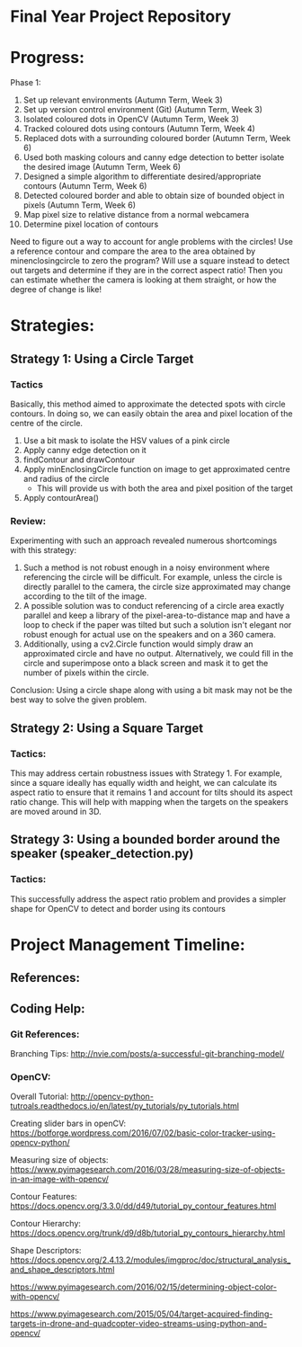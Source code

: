 # Final Year Project Repository 
# Progress: 
Phase 1: 
1. Set up relevant environments (Autumn Term, Week 3) 
2. Set up version control environment (Git) (Autumn Term, Week 3) 
3. Isolated coloured dots in OpenCV (Autumn Term, Week 3) 
4. Tracked coloured dots using contours (Autumn Term, Week 4) 
5. Replaced dots with a surrounding coloured border (Autumn Term, Week 6) 
6. Used both masking colours and canny edge detection to better isolate the desired image (Autumn Term, Week 6) 
7. Designed a simple algorithm to differentiate desired/appropriate contours (Autumn Term, Week 6) 
8. Detected coloured border and able to obtain size of bounded object in pixels (Autumn Term, Week 6)
9. Map pixel size to relative distance from a normal webcamera 
10. Determine pixel location of contours 

Need to figure out a way to account for angle problems with the circles! 
Use a reference contour and compare the area to the area obtained by minenclosingcircle to zero the program? 
Will use a square instead to detect out targets and determine if they are in the correct aspect ratio! Then you can estimate whether the camera is looking at them straight, or how the degree of change is like! 

# Strategies:
## Strategy 1: Using a Circle Target
### Tactics
Basically, this method aimed to approximate the detected spots with circle contours. In doing so, we can easily obtain the area and pixel location of the centre of the circle. 

1. Use a bit mask to isolate the HSV values of a pink circle 
2. Apply canny edge detection on it 
3. findContour and drawContour 
4. Apply minEnclosingCircle function on image to get approximated centre and radius of the circle 
    - This will provide us with both the area and pixel position of the target 
5. Apply contourArea() 
### Review:
Experimenting with such an approach revealed numerous shortcomings with this strategy: 
1. Such a method is not robust enough in a noisy environment where referencing the circle will be difficult. For example, unless the circle is directly parallel to the camera, the circle size approximated may change according to the tilt of the image. 
2. A possible solution was to conduct referencing of a circle area exactly parallel and keep a library of the pixel-area-to-distance map and have a loop to check if the paper was tilted but such a solution isn't elegant nor robust enough for actual use on the speakers and on a 360 camera. 
3. Additionally, using a cv2.Circle function would simply draw an approximated circle and have no output. Alternatively, we could fill in the circle and superimpose onto a black screen and mask it to get the number of pixels within the circle. 

Conclusion: Using a circle shape along with using a bit mask may not be the best way to solve the given problem. 

## Strategy 2: Using a Square Target
### Tactics: 
This may address certain robustness issues with Strategy 1. For example, since a square ideally has equally width and height, we can calculate its aspect ratio to ensure that it remains 1 and account for tilts should its aspect ratio change. This will help with mapping when the targets on the speakers are moved around in 3D. 

## Strategy 3: Using a bounded border around the speaker (speaker_detection.py)
### Tactics: 
This successfully address the aspect ratio problem and provides a simpler shape for OpenCV to detect and border using its contours

# Project Management Timeline: 

## References: 

## Coding Help: 
### Git References: 
Branching Tips: http://nvie.com/posts/a-successful-git-branching-model/

### OpenCV: 
Overall Tutorial: http://opencv-python-tutroals.readthedocs.io/en/latest/py_tutorials/py_tutorials.html

Creating slider bars in openCV: https://botforge.wordpress.com/2016/07/02/basic-color-tracker-using-opencv-python/

Measuring size of objects: https://www.pyimagesearch.com/2016/03/28/measuring-size-of-objects-in-an-image-with-opencv/

Contour Features: https://docs.opencv.org/3.3.0/dd/d49/tutorial_py_contour_features.html

Contour Hierarchy: https://docs.opencv.org/trunk/d9/d8b/tutorial_py_contours_hierarchy.html

Shape Descriptors: https://docs.opencv.org/2.4.13.2/modules/imgproc/doc/structural_analysis_and_shape_descriptors.html

https://www.pyimagesearch.com/2016/02/15/determining-object-color-with-opencv/

https://www.pyimagesearch.com/2015/05/04/target-acquired-finding-targets-in-drone-and-quadcopter-video-streams-using-python-and-opencv/

